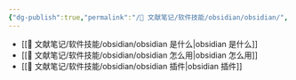 ```yaml
---
{"dg-publish":true,"permalink":"/🌿 文献笔记/软件技能/obsidian/obsidian/","created":"2023/03/04 00:00:51","updated":"2023/03/07 13:15:42"}
---
```



- [[🌿 文献笔记/软件技能/obsidian/obsidian 是什么\|obsidian 是什么]]
- [[🌿 文献笔记/软件技能/obsidian/obsidian 怎么用\|obsidian 怎么用]]
- [[🌿 文献笔记/软件技能/obsidian/obsidian 插件\|obsidian 插件]]
